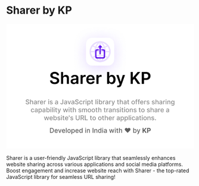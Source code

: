 # Sharer by KP

![](./assets/opengraph.jpg)

Sharer is a user-friendly JavaScript library that seamlessly enhances website sharing across various applications and social media platforms. Boost engagement and increase website reach with Sharer - the top-rated JavaScript library for seamless URL sharing!
